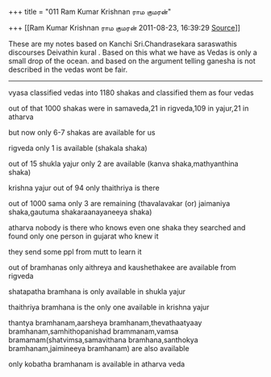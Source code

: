 +++
title = "011 Ram Kumar Krishnan ராம குமரன்"

+++
[[Ram Kumar Krishnan ராம குமரன்	2011-08-23, 16:39:29 [Source](https://groups.google.com/g/samskrita/c/x4e8naeJatM)]]



These are my notes based on Kanchi Sri.Chandrasekara saraswathis discourses Deivathin kural . Based on this what we have as Vedas is only a small drop of the ocean. and based on the argument telling ganesha is not described in the vedas wont be fair.

  

--------------------

  

vyasa classified vedas into 1180 shakas and classified them as four vedas

  

out of that 1000 shakas were in samaveda,21 in rigveda,109 in yajur,21 in atharva

  

but now only 6-7 shakas are available for us

rigveda only 1 is available (shakala shaka)

out of 15 shukla yajur only 2 are available (kanva shaka,mathyanthina shaka)

krishna yajur out of 94 only thaithriya is there

out of 1000 sama only 3 are remaining (thavalavakar (or) jaimaniya shaka,gautuma shakaraanayaneeya shaka)

atharva nobody is there who knows even one shaka they searched and found only one person in gujarat who knew it

they send some ppl from mutt to learn it

  

out of bramhanas only aithreya and kaushethakee are available from rigveda

shatapatha bramhana is only available in shukla yajur

thaithriya bramhana is the only one available in krishna yajur

  

thantya bramhanam,aarsheya bramhanam,thevathaatyaay bramhanam,samhithopanishad brammanam,vamsa bramamam(shatvimsa,samavithana bramhana,santhokya bramhanam,jaimineeya bramhanam) are also available

only kobatha bramhanam is available in atharva veda

